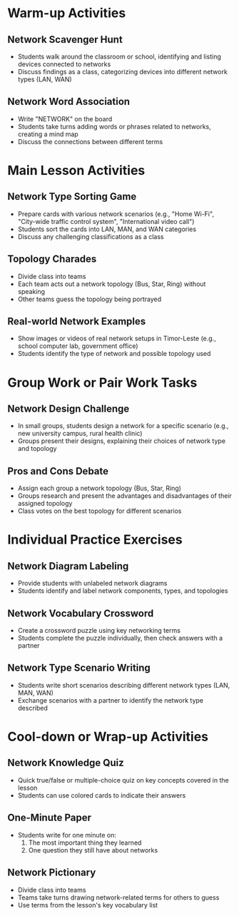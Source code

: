 # Warm-up Activities

## Network Scavenger Hunt
- Students walk around the classroom or school, identifying and listing devices connected to networks
- Discuss findings as a class, categorizing devices into different network types (LAN, WAN)

## Network Word Association
- Write "NETWORK" on the board
- Students take turns adding words or phrases related to networks, creating a mind map
- Discuss the connections between different terms

# Main Lesson Activities

## Network Type Sorting Game
- Prepare cards with various network scenarios (e.g., "Home Wi-Fi", "City-wide traffic control system", "International video call")
- Students sort the cards into LAN, MAN, and WAN categories
- Discuss any challenging classifications as a class

## Topology Charades
- Divide class into teams
- Each team acts out a network topology (Bus, Star, Ring) without speaking
- Other teams guess the topology being portrayed

## Real-world Network Examples
- Show images or videos of real network setups in Timor-Leste (e.g., school computer lab, government office)
- Students identify the type of network and possible topology used

# Group Work or Pair Work Tasks

## Network Design Challenge
- In small groups, students design a network for a specific scenario (e.g., new university campus, rural health clinic)
- Groups present their designs, explaining their choices of network type and topology

## Pros and Cons Debate
- Assign each group a network topology (Bus, Star, Ring)
- Groups research and present the advantages and disadvantages of their assigned topology
- Class votes on the best topology for different scenarios

# Individual Practice Exercises

## Network Diagram Labeling
- Provide students with unlabeled network diagrams
- Students identify and label network components, types, and topologies

## Network Vocabulary Crossword
- Create a crossword puzzle using key networking terms
- Students complete the puzzle individually, then check answers with a partner

## Network Type Scenario Writing
- Students write short scenarios describing different network types (LAN, MAN, WAN)
- Exchange scenarios with a partner to identify the network type described

# Cool-down or Wrap-up Activities

## Network Knowledge Quiz
- Quick true/false or multiple-choice quiz on key concepts covered in the lesson
- Students can use colored cards to indicate their answers

## One-Minute Paper
- Students write for one minute on:
  1. The most important thing they learned
  2. One question they still have about networks

## Network Pictionary
- Divide class into teams
- Teams take turns drawing network-related terms for others to guess
- Use terms from the lesson's key vocabulary list